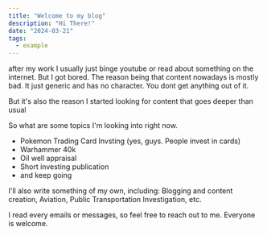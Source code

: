 ```yaml
---
title: "Welcome to my blog"
description: "Hi There!"
date: "2024-03-21"
tags:
  - example
---
```


after my work I usually just binge youtube or read about something on the internet. But I got bored. The reason being that content nowadays is mostly bad. It just generic and has no character. You dont get anything out of it.

But it's also the reason I started looking for content that goes deeper than usual

So what are some topics I'm looking into right now.

- Pokemon Trading Card Invsting (yes, guys. People invest in cards)
- Warhammer 40k
- Oil well appraisal
- Short investing publication
- and keep going

I'll also write something of my own, including: Blogging and content creation, Aviation, Public Transportation Investigation, etc. 

I read every emails or messages, so feel free to reach out to me. Everyone is welcome.